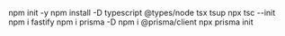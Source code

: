 

npm init -y
npm install -D typescript @types/node tsx tsup 
npx tsc --init
npm i fastify
npm i prisma -D
npm i @prisma/client
npx prisma init

